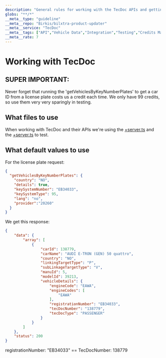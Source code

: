 ```yaml
---
description: "General rules for working with the TecDoc APIs and getting parts for vehicles"
globs: "**/*"
__meta__type: "guideline"
__meta__repo: "Birkis/bilxtra-product-updater"
__meta__service: "TecDoc"
__meta__tags: ["API","Vehicle Data","Integration","Testing","Credits Management"]
__meta__rate: 7
---
```

# Working with TecDoc

## SUPER IMPORTANT:

Never forget that running the 'getVehiclesByKeyNumberPlates' to get a car ID from a license plate costs us a credit each time. We only have 99 credits, so use them very very sparingly in testing.


## What files to use

When working with TecDoc and their APIs we're using the [+server.ts](mdc:src/routes/api/tecdoc/parts/+server.ts) and the [+server.ts](mdc:src/routes/api/tecdoc/vehicle/+server.ts) to test.


## What default values to use

For the license plate request:

```json
{
  "getVehiclesByKeyNumberPlates": {
    "country": "NO",
    "details": true,
    "keySystemNumber": "EB34033",
    "keySystemType": 95,
    "lang": "no",
    "provider":"20260"
  }
}
```

We get this response:
```json
{
    "data": {
        "array": [
            {
                "carId": 138779,
                "carName": "AUDI E-TRON (GEN) 50 quattro",
                "country": "NO",
                "linkingTargetType": "P",
                "subLinkageTargetType": "V",
                "manuId": 5,
                "modelId": 39213,
                "vehicleDetails": {
                    "engineCode": "EAWA",
                    "engineCodes": [
                        "EAWA"
                    ],
                    "registrationNumber": "EB34033",
                    "tecDocNumber": "138779",
                    "tecDocType": "PASSENGER"
                }
            }
        ]
    },
    "status": 200
}
```

registrationNumber: "EB34033" == TecDocNumber: 138779
